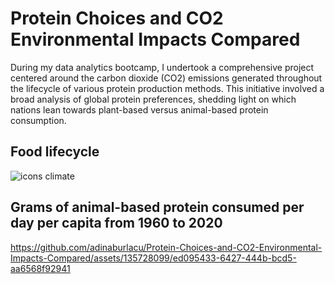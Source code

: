 # Protein Choices and CO2 Environmental Impacts Compared

During my data analytics bootcamp, I undertook a comprehensive project centered around the carbon dioxide (CO2) emissions generated throughout the lifecycle of various protein production methods. This initiative involved a broad analysis of global protein preferences, shedding light on which nations lean towards plant-based versus animal-based protein consumption. 


## Food lifecycle 
![icons climate](https://github.com/adinaburlacu/Protein-Choices-and-CO2-Environmental-Impacts-Compared/assets/135728099/5ffce161-4edc-4752-8b60-4d84136bb331)




## Grams of animal-based protein consumed per day per capita from 1960 to 2020
https://github.com/adinaburlacu/Protein-Choices-and-CO2-Environmental-Impacts-Compared/assets/135728099/ed095433-6427-444b-bcd5-aa6568f92941



